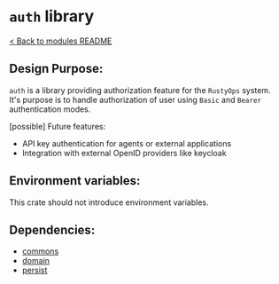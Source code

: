 # `auth` library

[< Back to modules README](README.md)

## Design Purpose:

`auth` is a library providing authorization feature for the `RustyOps` system.\
It's purpose is to handle authorization of user using `Basic` and `Bearer` authentication modes.

[possible] Future features:
- API key authentication for agents or external applications
- Integration with external OpenID providers like keycloak

## Environment variables:

This crate should not introduce environment variables.

## Dependencies:

- [commons](commons.md)
- [domain](domain.md)
- [persist](persist.md)
